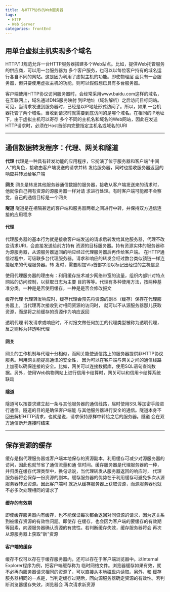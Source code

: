 ```yaml
---
title: 与HTTP协作的Web服务器
tags: 
 - HTTP
 - Web Server
categories: frontEnd
---
```


## 用单台虚拟主机实现多个域名
    
HTTP/1.1规范允许一台HTTP服务器搭建多个Web站点。比如，提供Web托管服务的供应商，可以用一台服务器为
多个客户服务，也可以以每位客户持有的域名运行各自不同的网站。这是因为利用了虚拟主机的功能。即使物理层
面只有一台服务器，但只要使用虚拟主机的功能，则可以假假想已具有多台服务器。
    
客户端使用HTTP协议访问服务器时，会经常采用www.baidu.com这样的域名，在互联网上，域名通过DNS服务映射
到IP地址（域名解析）之后访问目标网站。可见，当请求发送到服务器时，已经是以IP地址形式访问了。所以，如果
一台机器托管了两个域名，当收到请求时就需要到底访问的是哪个域名。在相同的IP地址下，由于虚拟主机可以寄存
多个不同的主机名和域名的Web网站，因此在发送HTTP请求时，必须在Host首部内完整指定主机名或域名的URI

---

 ## 通信数据转发程序：代理、网关和隧道
**代理**
代理是一种具有转发功能的应用程序，它扮演了位于服务器和客户端"中间人"的角色，接收由客户端发送的请求并转
发给服务器，同时也接收服务器返回的响应并转发给客户端
    
**网关**
网关是转发其他服务器通信数据的服务器，接收从客户端发送来的请求时，他就像自己拥有资源的源服务器一样对请
求进行处理。有时客户端可能都不会察觉，自己的通信目标是一个网关
    
**隧道**
隧道是在相隔甚远的客户端和服务器两者之间进行中转，并保持双方通信连接的应用程序
  #### 代理
代理服务器的基本行为就是接收客户端发送的请求后转发给其他服务器，代理不改变请求URI，会直接发送给前方持有
资源的目标服务器。持有资源实体的服务器称为源服务器，从源服务器返回的响应经过代理服务器后再传给客户端。
在HTTP通信过程中，可级联多台代理服务器。请求和响应的转发会经过数台类似锁链一样连接起来的代理服务器。转
发时，需要附加VIa首部字段以标记出经过的主机信息
    
使用代理服务器的理由有：利用缓存技术减少网络带宽的流量，组织内部针对特点网站的访问控制，以获取日志为主要
目的等等。代理有多种使用方法，按两种基准分类。一种是是否使用缓存，一种是是否会修改报文
    
缓存代理
代理转发响应时，缓存代理会预先将资源的副本（缓存）保存在代理服务器上。当代理再次接收到对相同资源的访问时，
就可以不从源服务器那儿获取资源，而是将之前缓存的资源作为响应返回
    
透明代理
转发请求或响应时，不对报文做任何加工的代理类型被称为透明代理，反之则称为非透明代理
    
  #### 网关
网关的工作机制与代理十分相似，而网关能使通信路上的服务器提供非HTTP协议服务。利用网关能提高通讯的安全性，
因为可以在客户端与网关之间的通信线路上加密以确保连接的安全。比如，网关可以连接数据库，使用SQL语句查询数
据。另外，使用Web购物网站上进行信用卡结算时，网关可以和信用卡结算系统联动
    
  #### 隧道
隧道可以按要求建立起一条与其他服务器的通信线路，届时使用SSL等加密手段进行通信。隧道的目的是确保客户端能
与其他服务器进行安全的通信。隧道本身不回去解析HTTP请求，也就是说，请求保持原样中转给之后的服务器。隧道
会在双方通信断开连接时结束

---  
    
 ## 保存资源的缓存
缓存是指代理服务器或客户端本地保存的资源副本，利用缓存可减少对源服务器的访问，因此也就节省了通信流量和通
信时间。缓存服务器是代理服务器的一种，并归类在缓存代理类型中，换句话说，当代理转发从服务器返回的响应时，
代理服务器将会保存一份资源的副本。缓存服务器的优势在于利用缓存可避免多次从源服务器转发资源。因此客户端可
就近从缓存服务器上获取资源，而源服务器也就不必多次处理相同的请求了
    
  #### 缓存的有效期
即使缓存服务器内有缓存，也不能保证每次都会返回对同资源的请求，因为这关系到被缓存资源的有效性问题。即使存
在缓存，也会因为客户端的要缓存的有效期等因素，向源服务器确认资源的有效性。若判断缓存失效，缓存服务器将会
再次从源服务器上获取"新"资源
    
  #### 客户端的缓存
缓存不仅可以存在于缓存服务器内，还可以存在于客户端浏览器中。以Internal Explorer程序为例，把客户端缓存称为
临时网络文件。浏览器缓存如果有效，就不必再向服务器请求相同的资源了，可以直接从本地磁盘内读取。另外，和
缓存服务器相同的一点是，当判定缓存过期后，回向源服务器确定资源的有效性。若判断浏览器缓存失效，浏览器会
再次请求新资源

